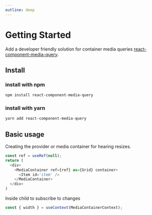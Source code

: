 ```yaml
---
outline: deep
---
```


# Getting Started

Add a developer friendly solution for container media queries [react-component-media-query](https://github.com/jav-ram/react-component-media-query).

## Install

### install with npm
```bash
npm install react-component-media-query
```

### install with yarn
```bash
yarn add react-component-media-query
```

## Basic usage

Creating the provider or media container for hearing resizes.

```javascript
const ref = useRef(null);
return (
  <div>
    <MediaContainer ref={ref} as={Grid} container>
      <Item id='item' />
    </MediaContainer>
  </div>
)
```

Inside child to subscribe to changes

```javascript
const { width } = useContext(MediaContainerContext);
```

